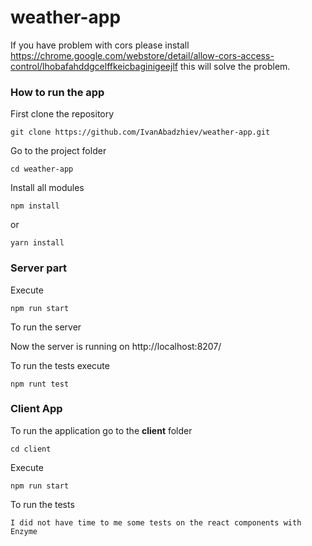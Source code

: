 # weather-app

If you have problem with cors please install https://chrome.google.com/webstore/detail/allow-cors-access-control/lhobafahddgcelffkeicbaginigeejlf
this will solve the problem.

### How to run the app

First clone the repository

```
git clone https://github.com/IvanAbadzhiev/weather-app.git
```

Go to the project folder 
```
cd weather-app
```

Install all modules
```
npm install
```
or
```
yarn install
```

### Server part
Execute 
```
npm run start
```
To run the server

Now the server is running on http://localhost:8207/

To run the tests execute
```
npm runt test
```

### Client App
To run the application go to the **client** folder
```
cd client
```

Execute 
```
npm run start
```

To run the tests
```
I did not have time to me some tests on the react components with Enzyme
```
